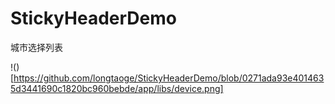 # StickyHeaderDemo
城市选择列表


!()[https://github.com/longtaoge/StickyHeaderDemo/blob/0271ada93e4014635d3441690c1820bc960bebde/app/libs/device.png]
